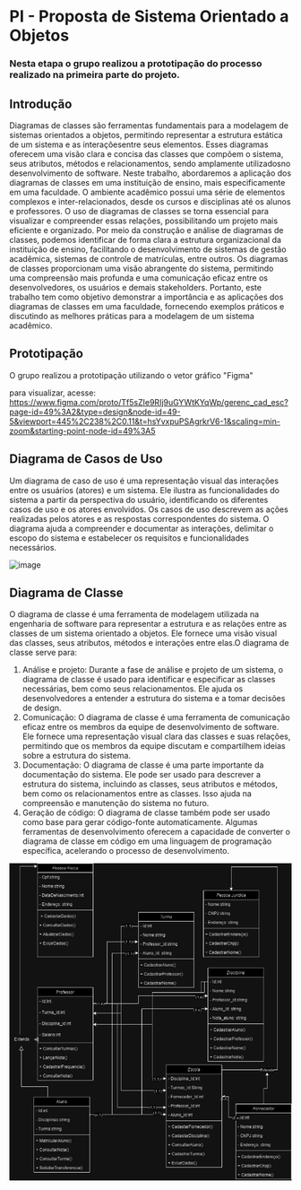 <h1>PI - Proposta de Sistema Orientado a Objetos</h1>

<h3>Nesta etapa o grupo realizou a prototipação do processo realizado na primeira parte do projeto.</h3>

<h2>Introdução</h2>

Diagramas de classes são ferramentas fundamentais para a modelagem de sistemas orientados a objetos, permitindo representar a estrutura estática de um sistema e as interaçõesentre seus elementos. Esses diagramas oferecem 
uma visão clara e concisa das classes que compõem o sistema, seus atributos, métodos e relacionamentos, sendo amplamente utilizadosno desenvolvimento de software.
Neste trabalho, abordaremos a aplicação dos diagramas de classes em uma instituição de ensino, mais especificamente em uma faculdade. O ambiente acadêmico possui uma série de elementos complexos e inter-relacionados,
desde os cursos e disciplinas até os alunos e professores. O uso de diagramas de classes se torna essencial para visualizar e compreender essas relações, possibilitando um projeto mais eficiente e organizado.
Por meio da construção e análise de diagramas de classes, podemos identificar de forma clara a estrutura organizacional da instituição de ensino, facilitando o desenvolvimento de sistemas de gestão acadêmica, sistemas de
controle de matrículas, entre outros. Os diagramas de classes proporcionam uma visão abrangente do sistema, permitindo uma compreensão mais profunda e uma comunicação eficaz entre os desenvolvedores, os usuários e demais 
stakeholders. Portanto, este trabalho tem como objetivo demonstrar a importância e as aplicações dos diagramas de classes em uma faculdade, fornecendo exemplos práticos e discutindo as melhores práticas para a modelagem de um sistema acadêmico.

<h2>Prototipação</h2>

O grupo realizou a prototipação utilizando o vetor gráfico "Figma"  

para visualizar, acesse: <a href="url">https://www.figma.com/proto/Tf5sZIe9RIj9uGYWtKYqWp/gerenc_cad_esc?page-id=49%3A2&type=design&node-id=49-5&viewport=445%2C238%2C0.11&t=hsYvxpuPSAgrkrV6-1&scaling=min-zoom&starting-point-node-id=49%3A5</a>

<h2>Diagrama de Casos de Uso</h2>

Um diagrama de caso de uso é uma representação visual das interações entre os usuários (atores) e um sistema. Ele ilustra as funcionalidades do sistema a partir da perspectiva do usuário, identificando os diferentes casos de uso e os atores envolvidos. Os casos de uso descrevem as ações realizadas pelos atores e as respostas correspondentes do sistema. O diagrama ajuda a compreender e documentar as interações, delimitar o escopo do sistema e estabelecer os requisitos e funcionalidades necessários.

![image](https://github.com/JeffLCT/Teste/blob/main/WhatsApp%20Image%202023-09-17%20at%201.09.00%20PM.jpeg?raw=true)

<h2>Diagrama de Classe</h2>

O diagrama de classe é uma ferramenta de modelagem utilizada na engenharia de software para representar a estrutura e as relações entre as classes de um sistema orientado a objetos. 
Ele fornece uma visão visual das classes, seus atributos, métodos e interações entre elas.O diagrama de classe serve para:
<ol>

<li>Análise e projeto: Durante a fase de análise e projeto de um sistema, o diagrama de classe é usado para identificar e especificar as classes necessárias, bem como seus relacionamentos. Ele ajuda os desenvolvedores a entender a estrutura do sistema e a tomar decisões de design.</li>

<li>Comunicação: O diagrama de classe é uma ferramenta de comunicação eficaz entre os membros da equipe de desenvolvimento de software. Ele fornece uma representação visual clara das classes e suas relações, permitindo que os membros da equipe discutam e compartilhem ideias sobre a estrutura do sistema.</li>

<li>Documentação: O diagrama de classe é uma parte importante da documentação do sistema. Ele pode ser usado para descrever a estrutura do sistema, incluindo as classes, seus atributos e métodos, bem como os relacionamentos entre as classes. Isso ajuda na compreensão e manutenção do sistema no futuro.</li>

<li>Geração de código: O diagrama de classe também pode ser usado como base para gerar código-fonte automaticamente. Algumas ferramentas de desenvolvimento oferecem a capacidade de converter o diagrama de classe em código em uma linguagem de programação específica, acelerando o processo de desenvolvimento.</li>

</ol>

![image](https://raw.githubusercontent.com/murilojcavalcanti/GereciadorEscolar/master/diagrama.drawio.png)
